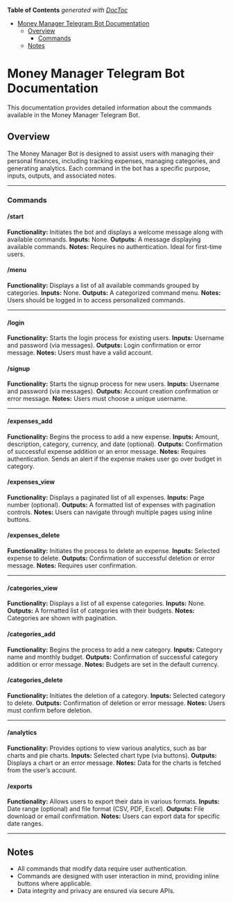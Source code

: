 <!-- START doctoc generated TOC please keep comment here to allow auto update -->
<!-- DON'T EDIT THIS SECTION, INSTEAD RE-RUN doctoc TO UPDATE -->
**Table of Contents**  *generated with [DocToc](https://github.com/thlorenz/doctoc)*

- [Money Manager Telegram Bot Documentation](#money-manager-telegram-bot-documentation)
  - [Overview](#overview)
    - [Commands](#commands)
  - [Notes](#notes)

<!-- END doctoc generated TOC please keep comment here to allow auto update -->


# Money Manager Telegram Bot Documentation

This documentation provides detailed information about the commands available in the Money Manager Telegram Bot.

## Overview
The Money Manager Bot is designed to assist users with managing their personal finances, including tracking expenses, managing categories, and generating analytics. Each command in the bot has a specific purpose, inputs, outputs, and associated notes.

---

### Commands

#### /start
**Functionality:** Initiates the bot and displays a welcome message along with available commands.
**Inputs:** None.
**Outputs:** A message displaying available commands.
**Notes:** Requires no authentication. Ideal for first-time users.

#### /menu
**Functionality:** Displays a list of all available commands grouped by categories.
**Inputs:** None.
**Outputs:** A categorized command menu.
**Notes:** Users should be logged in to access personalized commands.

---

#### /login
**Functionality:** Starts the login process for existing users.
**Inputs:** Username and password (via messages).
**Outputs:** Login confirmation or error message.
**Notes:** Users must have a valid account.

#### /signup
**Functionality:** Starts the signup process for new users.
**Inputs:** Username and password (via messages).
**Outputs:** Account creation confirmation or error message.
**Notes:** Users must choose a unique username.

---

#### /expenses_add
**Functionality:** Begins the process to add a new expense.
**Inputs:** Amount, description, category, currency, and date (optional).
**Outputs:** Confirmation of successful expense addition or an error message.
**Notes:** Requires authentication. Sends an alert if the expense makes user go over budget in category.

#### /expenses_view
**Functionality:** Displays a paginated list of all expenses.
**Inputs:** Page number (optional).
**Outputs:** A formatted list of expenses with pagination controls.
**Notes:** Users can navigate through multiple pages using inline buttons.

#### /expenses_delete
**Functionality:** Initiates the process to delete an expense.
**Inputs:** Selected expense to delete.
**Outputs:** Confirmation of successful deletion or error message.
**Notes:** Requires user confirmation.

---

#### /categories_view
**Functionality:** Displays a list of all expense categories.
**Inputs:** None.
**Outputs:** A formatted list of categories with their budgets.
**Notes:** Categories are shown with pagination.

#### /categories_add
**Functionality:** Begins the process to add a new category.
**Inputs:** Category name and monthly budget.
**Outputs:** Confirmation of successful category addition or error message.
**Notes:** Budgets are set in the default currency.

#### /categories_delete
**Functionality:** Initiates the deletion of a category.
**Inputs:** Selected category to delete.
**Outputs:** Confirmation of deletion or error message.
**Notes:** Users must confirm before deletion.

---

#### /analytics
**Functionality:** Provides options to view various analytics, such as bar charts and pie charts.
**Inputs:** Selected chart type (via buttons).
**Outputs:** Displays a chart or an error message.
**Notes:** Data for the charts is fetched from the user’s account.

#### /exports
**Functionality:** Allows users to export their data in various formats.
**Inputs:** Date range (optional) and file format (CSV, PDF, Excel).
**Outputs:** File download or email confirmation.
**Notes:** Users can export data for specific date ranges.

---

## Notes
- All commands that modify data require user authentication.
- Commands are designed with user interaction in mind, providing inline buttons where applicable.
- Data integrity and privacy are ensured via secure APIs.

